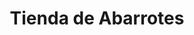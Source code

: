 ---
title: "Tienda de Abarrotes"
url: /ciudad-satelite/tienda-de-abarrotes-calle-30-b/
shop: comodidad
---